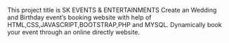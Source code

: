 This project title is SK EVENTS & ENTERTAINMENTS
Create an Wedding and Birthday event’s booking website with help of HTML,CSS,JAVASCRIPT,BOOTSTRAP,PHP and MYSQL.
Dynamically book your event through an online directly website.
